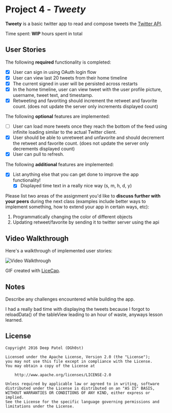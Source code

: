 # Project 4 - *Tweety*

**Tweety** is a basic twitter app to read and compose tweets the [Twitter API](https://apps.twitter.com/).

Time spent: **WIP** hours spent in total

## User Stories

The following **required** functionality is completed:

- [x] User can sign in using OAuth login flow
- [x] User can view last 20 tweets from their home timeline
- [x] The current signed in user will be persisted across restarts
- [x] In the home timeline, user can view tweet with the user profile picture, username, tweet text, and timestamp.
- [x] Retweeting and favoriting should increment the retweet and favorite count. (does not update the server only increments displayed count)

The following **optional** features are implemented:

- [ ] User can load more tweets once they reach the bottom of the feed using infinite loading similar to the actual Twitter client.
- [x] User should be able to unretweet and unfavorite and should decrement the retweet and favorite count. (does not update the server only decrements displayed count)
- [x] User can pull to refresh.

The following **additional** features are implemented:

- [x] List anything else that you can get done to improve the app functionality!
    - [x] Displayed time text in a really nice way (s, m, h, d, y)

Please list two areas of the assignment you'd like to **discuss further with your peers** during the next class (examples include better ways to implement something, how to extend your app in certain ways, etc):

1. Programmatically changing the color of different objects
2. Updating retweet/favorite by sending it to twitter server using the api

## Video Walkthrough 

Here's a walkthrough of implemented user stories:

<img src='http://imgur.com/FXyVGnc.gif' title='Video Walkthrough' width='' alt='Video Walkthrough' />

GIF created with [LiceCap](http://www.cockos.com/licecap/).

## Notes

Describe any challenges encountered while building the app.

I had a really bad time with displaying the tweets because I forgot to reloadData() of the tableView leading to an hour of waste, anyways lesson learned.

## License

    Copyright 2016 Deep Patel (DGh0st)

    Licensed under the Apache License, Version 2.0 (the "License");
    you may not use this file except in compliance with the License.
    You may obtain a copy of the License at

        http://www.apache.org/licenses/LICENSE-2.0

    Unless required by applicable law or agreed to in writing, software
    distributed under the License is distributed on an "AS IS" BASIS,
    WITHOUT WARRANTIES OR CONDITIONS OF ANY KIND, either express or implied.
    See the License for the specific language governing permissions and
    limitations under the License.
